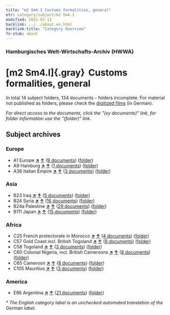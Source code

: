 ```yaml
---
title: "m2 Sm4.I Customs formalities, general"
etr: category/subject/m2 Sm4.I
modified: 2021-03-13
backlink: ../../about.en.html
backlink-title: "Category Overview"
fn-stub: about
---
```


### Hamburgisches Welt-Wirtschafts-Archiv (HWWA)
# [m2 Sm4.I]{.gray}&#8201; Customs formalities, general&#160; 





In total 14 subject folders, 134 documents - folders incomplete.
For material not published as folders, please check the [digitized films](/film/h1_sh) (in German).

_For direct access to the documents, click the "(xy documents)" link, for folder information use the "(folder)" link._

## Subject archives



### Europe

- A1 Europe [**&nearr;**](../../../geo/i/140892/about.en.html "Europe (all folders)") [**&uarr;**](../../../geo/about.en.html#A1 "Country category system") (<a href="https://pm20.zbw.eu/dfgview/sh/140892,144858" title="about: Europe : Customs formalities, general" target="_blank">9 documents</a>) ([folder](http://purl.org/pressemappe20/folder/sh/140892,144858))
- A9 Hamburg [**&nearr;**](../../../geo/i/140905/about.en.html "Hamburg (all folders)") [**&uarr;**](../../../geo/about.en.html#A9 "Country category system") (<a href="https://pm20.zbw.eu/dfgview/sh/140905,144858" title="about: Hamburg : Customs formalities, general" target="_blank">1 documents</a>) ([folder](http://purl.org/pressemappe20/folder/sh/140905,144858))
- A36 Italian Empire [**&nearr;**](../../../geo/i/141012/about.en.html "Italian Empire (all folders)") [**&uarr;**](../../../geo/about.en.html#A36 "Country category system") (<a href="https://pm20.zbw.eu/dfgview/sh/141012,144858" title="about: Italian Empire : Customs formalities, general" target="_blank">3 documents</a>) ([folder](http://purl.org/pressemappe20/folder/sh/141012,144858))

### Asia

- B23 Iraq [**&nearr;**](../../../geo/i/141113/about.en.html "Iraq (all folders)") [**&uarr;**](../../../geo/about.en.html#B23 "Country category system") (<a href="https://pm20.zbw.eu/dfgview/sh/141113,144858" title="about: Iraq : Customs formalities, general" target="_blank">5 documents</a>) ([folder](http://purl.org/pressemappe20/folder/sh/141113,144858))
- B24 Syria [**&nearr;**](../../../geo/i/141114/about.en.html "Syria (all folders)") [**&uarr;**](../../../geo/about.en.html#B24 "Country category system") (<a href="https://pm20.zbw.eu/dfgview/sh/141114,144858" title="about: Syria : Customs formalities, general" target="_blank">16 documents</a>) ([folder](http://purl.org/pressemappe20/folder/sh/141114,144858))
- B24a Palestine [**&nearr;**](../../../geo/i/141115/about.en.html "Palestine (all folders)") [**&uarr;**](../../../geo/about.en.html#B24a "Country category system") (<a href="https://pm20.zbw.eu/dfgview/sh/141115,144858" title="about: Palestine : Customs formalities, general" target="_blank">29 documents</a>) ([folder](http://purl.org/pressemappe20/folder/sh/141115,144858))
- B111 Japan [**&nearr;**](../../../geo/i/141272/about.en.html "Japan (all folders)") [**&uarr;**](../../../geo/about.en.html#B111 "Country category system") (<a href="https://pm20.zbw.eu/dfgview/sh/141272,144858" title="about: Japan : Customs formalities, general" target="_blank">15 documents</a>) ([folder](http://purl.org/pressemappe20/folder/sh/141272,144858))

### Africa

- C25 French protectorate in Morocco [**&nearr;**](../../../geo/i/141358/about.en.html "French protectorate in Morocco (all folders)") [**&uarr;**](../../../geo/about.en.html#C25 "Country category system") (<a href="https://pm20.zbw.eu/dfgview/sh/141358,144858" title="about: French protectorate in Morocco : Customs formalities, general" target="_blank">4 documents</a>) ([folder](http://purl.org/pressemappe20/folder/sh/141358,144858))
- C57 Gold Coast incl. British Togoland [**&nearr;**](../../../geo/i/141406/about.en.html "Gold Coast incl. British Togoland (all folders)") [**&uarr;**](../../../geo/about.en.html#C57 "Country category system") (<a href="https://pm20.zbw.eu/dfgview/sh/141406,144858" title="about: Gold Coast incl. British Togoland : Customs formalities, general" target="_blank">9 documents</a>) ([folder](http://purl.org/pressemappe20/folder/sh/141406,144858))
- C58 Togoland [**&nearr;**](../../../geo/i/141408/about.en.html "Togoland (all folders)") [**&uarr;**](../../../geo/about.en.html#C58 "Country category system") (<a href="https://pm20.zbw.eu/dfgview/sh/141408,144858" title="about: Togoland : Customs formalities, general" target="_blank">3 documents</a>) ([folder](http://purl.org/pressemappe20/folder/sh/141408,144858))
- C60 Colonial Nigeria, incl. British Cameroons [**&nearr;**](../../../geo/i/141409/about.en.html "Colonial Nigeria, incl. British Cameroons (all folders)") [**&uarr;**](../../../geo/about.en.html#C60 "Country category system") (<a href="https://pm20.zbw.eu/dfgview/sh/141409,144858" title="about: Colonial Nigeria, incl. British Cameroons : Customs formalities, general" target="_blank">8 documents</a>) ([folder](http://purl.org/pressemappe20/folder/sh/141409,144858))
- C65 Cameroon [**&nearr;**](../../../geo/i/141410/about.en.html "Cameroon (all folders)") [**&uarr;**](../../../geo/about.en.html#C65 "Country category system") (<a href="https://pm20.zbw.eu/dfgview/sh/141410,144858" title="about: Cameroon : Customs formalities, general" target="_blank">8 documents</a>) ([folder](http://purl.org/pressemappe20/folder/sh/141410,144858))
- C105 Mauritius [**&nearr;**](../../../geo/i/141469/about.en.html "Mauritius (all folders)") [**&uarr;**](../../../geo/about.en.html#C105 "Country category system") (<a href="https://pm20.zbw.eu/dfgview/sh/141469,144858" title="about: Mauritius : Customs formalities, general" target="_blank">3 documents</a>) ([folder](http://purl.org/pressemappe20/folder/sh/141469,144858))

### America

- E86 Argentina [**&nearr;**](../../../geo/i/141692/about.en.html "Argentina (all folders)") [**&uarr;**](../../../geo/about.en.html#E86 "Country category system") (<a href="https://pm20.zbw.eu/dfgview/sh/141692,144858" title="about: Argentina : Customs formalities, general" target="_blank">21 documents</a>) ([folder](http://purl.org/pressemappe20/folder/sh/141692,144858))


_* The English category label is an unchecked automated translation of the German label._

